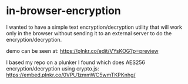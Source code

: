 # in-browser-encryption

I wanted to have a simple text encryption/decryption utility that will work
only in the browser without sending it to an external server to do the encryption/decryption.

demo can be seen at: https://plnkr.co/edit/VYsKOG?p=preview

I based my repo on a plunker I found which does AES256 encryption/decryption using crypto.js:
https://embed.plnkr.co/0VPU1zmmWC5wmTKPKnhg/


